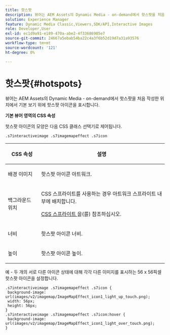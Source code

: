 ```yaml
---
title: 핫스팟
description: 뷰어는 AEM Assets의 Dynamic Media - on-demand에서 핫스팟을 처음 작성한 위치에서 기본 보기 위에 핫스팟 아이콘을 표시합니다.
solution: Experience Manager
feature: Dynamic Media Classic,Viewers,SDK/API,Interactive Images
role: Developer,User
exl-id: ec1d9a91-e189-470a-abe2-4f33686905e7
source-git-commit: 24667a5ebab54ba22c4a3f6b52d19d7a31a93576
workflow-type: tm+mt
source-wordcount: '121'
ht-degree: 0%

---
```


# 핫스팟{#hotspots}

뷰어는 AEM Assets의 Dynamic Media - on-demand에서 핫스팟을 처음 작성한 위치에서 기본 보기 위에 핫스팟 아이콘을 표시합니다.

<!--<a id="section_061E550C1C1D4DB2BD663A898895B38C"></a>-->

**기본 뷰어 영역의 CSS 속성**

핫스팟 아이콘의 모양은 다음 CSS 클래스 선택기로 제어됩니다.

```
.s7interactiveimage .s7imagemapeffect .s7icon
```

<table id="table_94EE3F5BBE4547C0B4943471CEE7EDE4"> 
 <thead> 
  <tr> 
   <th colname="col1" class="entry"> <p> CSS 속성 </p> </th> 
   <th colname="col2" class="entry"> <p>설명 </p> </th> 
  </tr> 
 </thead>
 <tbody> 
  <tr> 
   <td colname="col1"> <p> <span class="codeph"> 배경 이미지 </span> </p> </td> 
   <td colname="col2"> <p>핫스팟 아이콘 아트워크. </p> </td> 
  </tr> 
  <tr> 
   <td colname="col1"> <p> <span class="codeph"> 백그라운드 위치 </span> </p> </td> 
   <td colname="col2"> <p>CSS 스프라이트를 사용하는 경우 아트워크 스프라이트 내부에 배치합니다. </p> <p><a href="../../../c-html5-aem-asset-viewers/c-html5-aem-interactive-images/c-html5-aem-interactive-image-customizingviewer/c-html5-aem-interactive-image-customizingviewer.md#section-9b6d8d601cb441d08214dada7bb4eddc" format="dita" scope="local"> CSS 스프라이트 </a>을(를) 참조하십시오. </p> </td> 
  </tr> 
  <tr> 
   <td colname="col1"> <p> <span class="codeph"> 너비 </span> </p> </td> 
   <td colname="col2"> <p>핫스팟 아이콘 너비. </p> </td> 
  </tr> 
  <tr> 
   <td colname="col1"> <p> <span class="codeph"> 높이 </span> </p> </td> 
   <td colname="col2"> <p>핫스팟 아이콘 높이. </p> </td> 
  </tr> 
 </tbody> 
</table>

예 - 두 개의 서로 다른 아이콘 상태에 대해 각각 다른 이미지를 표시하는 56 x 56픽셀 핫스팟 아이콘을 설정합니다.

```
.s7interactiveimage .s7imagemapeffect .s7icon { 
 background-image: url(images/v2/imagemap/ImageMapEffect_icon1_light_up_touch.png); 
 width: 56px; 
 height: 56px; 
} 
.s7interactiveimage .s7imagemapeffect .s7icon:hover { 
 background-image: url(images/v2/imagemap/ImageMapEffect_icon1_light_over_touch.png); 
}
```
